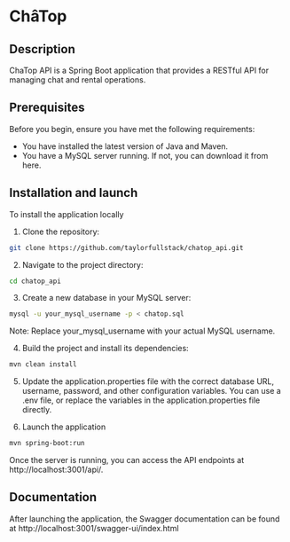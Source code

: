 # ChâTop

## Description
ChaTop API is a Spring Boot application that provides a RESTful API for managing chat and rental operations.

## Prerequisites

Before you begin, ensure you have met the following requirements:
- You have installed the latest version of Java and Maven.
- You have a MySQL server running. If not, you can download it from here.

## Installation and launch
To install the application locally

1. Clone the repository:

```bash
git clone https://github.com/taylorfullstack/chatop_api.git
```

2. Navigate to the project directory:

```bash
cd chatop_api
```

3. Create a new database in your MySQL server:

```bash
mysql -u your_mysql_username -p < chatop.sql
```

Note: Replace your_mysql_username with your actual MySQL username.


4. Build the project and install its dependencies:

```bash
mvn clean install
```

5. Update the application.properties file with the correct database URL, username, password, and other configuration variables. You can use a .env file, or replace the variables in the application.properties file directly.

6. Launch the application

```bash
mvn spring-boot:run
```

Once the server is running, you can access the API endpoints at http://localhost:3001/api/.

## Documentation

After launching the application, the Swagger documentation can be found at http://localhost:3001/swagger-ui/index.html
